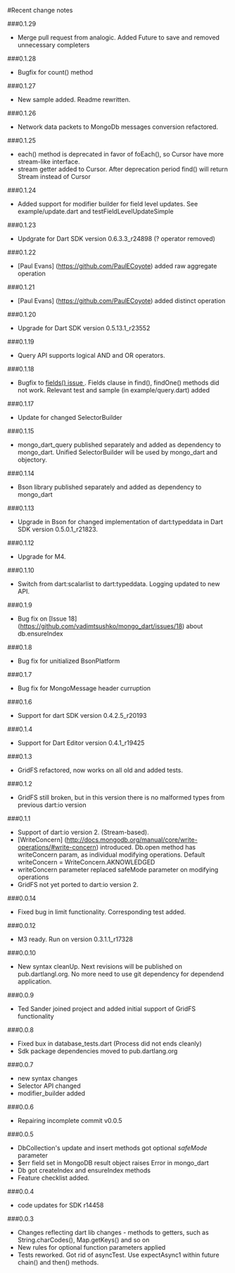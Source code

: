 #Recent change notes

###0.1.29

- Merge pull request from analogic. Added Future to save and removed unnecessary completers

###0.1.28

- Bugfix for count() method

###0.1.27 

- New sample added. Readme rewritten.

###0.1.26

- Network data packets to MongoDb messages conversion refactored.

###0.1.25

- each() method is deprecated in favor of foEach(), so Cursor have more stream-like interface. 
- stream getter added to Cursor. After deprecation period find() will return Stream<Map> instead of Cursor  

###0.1.24

- Added support for modifier builder for field level updates. See example/update.dart and testFieldLevelUpdateSimple

###0.1.23

- Updgrate for Dart SDK version 0.6.3.3_r24898 (? operator removed)

###0.1.22

- [Paul Evans] (https://github.com/PaulECoyote) added raw aggregate operation 

###0.1.21

- [Paul Evans] (https://github.com/PaulECoyote) added distinct operation 


###0.1.20

- Upgrade for Dart SDK version 0.5.13.1_r23552


###0.1.19

- Query API supports logical AND and OR operators.

###0.1.18

- Bugfix to [fields() issue ](https://github.com/vadimtsushko/mongo_dart/issues/26). Fields clause in find(), findOne() methods did not work.
Relevant test and sample (in example/query.dart) added

###0.1.17

- Update for changed SelectorBuilder 

###0.1.15

- mongo_dart_query published separately and added as dependency to mongo_dart. Unified SelectorBuilder will be used by mongo_dart and objectory.  

###0.1.14

- Bson library published separately and added as dependency to mongo_dart  


###0.1.13

- Upgrade in Bson for changed implementation of dart:typeddata in Dart SDK version 0.5.0.1_r21823.  

###0.1.12

- Upgrade for M4.  

###0.1.10 

- Switch from dart:scalarlist to dart:typeddata. Logging updated to new API.

###0.1.9 

- Bug fix on [Issue 18] (https://github.com/vadimtsushko/mongo_dart/issues/18) about db.ensureIndex

###0.1.8

- Bug fix for unitialized BsonPlatform

###0.1.7

- Bug fix for MongoMessage header curruption

###0.1.6

- Support for dart SDK version 0.4.2.5_r20193

###0.1.4

- Support for Dart Editor version 0.4.1_r19425

###0.1.3

- GridFS refactored, now works on all old and added tests.

###0.1.2

- GridFS still broken, but in this version there is no malformed types from previous dart:io version 

###0.1.1

- Support of dart:io version 2. (Stream-based). 
- [WriteConcern] (http://docs.mongodb.org/manual/core/write-operations/#write-concern) introduced. Db.open method has writeConcern param, as individual modifying operations. Default writeConcern = WriteConcern.AKNOWLEDGED
- writeConcern parameter replaced safeMode parameter on modifying operations
- GridFS not yet ported to dart:io version 2.

###0.0.14

- Fixed bug in limit functionality. Corresponding test added.

###0.0.12

- M3 ready. Run on version 0.3.1.1_r17328

###0.0.10

- New syntax cleanUp. Next revisions will be published on pub.dartlangl.org. No more need to use git dependency for dependend application. 

###0.0.9

- Ted Sander joined project and added initial support of GridFS functionality

###0.0.8

- Fixed bux in database_tests.dart (Process did not ends cleanly)
- Sdk package dependencies moved to pub.dartlang.org 

###0.0.7

- new syntax changes
- Selector API changed
- modifier_builder added

###0.0.6

- Repairing incomplete commit v0.0.5 

###0.0.5

- DbCollection's update and insert methods got optional *safeMode* parameter
- $err field set in MongoDB result object raises Error in mongo_dart
- Db got createIndex and ensureIndex methods
- Feature checklist added.

###0.0.4

- code updates for SDK r14458

###0.0.3

- Changes reflecting dart lib changes - methods to getters, such as String.charCodes(), Map.getKeys() and so on
- New rules for optional function parameters applied
- Tests reworked. Got rid of asyncTest. Use expectAsync1 within future chain() and then() methods.